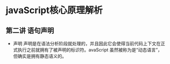 # javaScript核心原理解析


## 第二讲 语句声明

- 声明
声明是在语法分析阶段就处理的，并且因此它会使得当前代码上下文在正式执行之前就拥有了被声明的标识符。avaScript 虽然被称为是“动态语言”，但确实是拥有静态语义的。